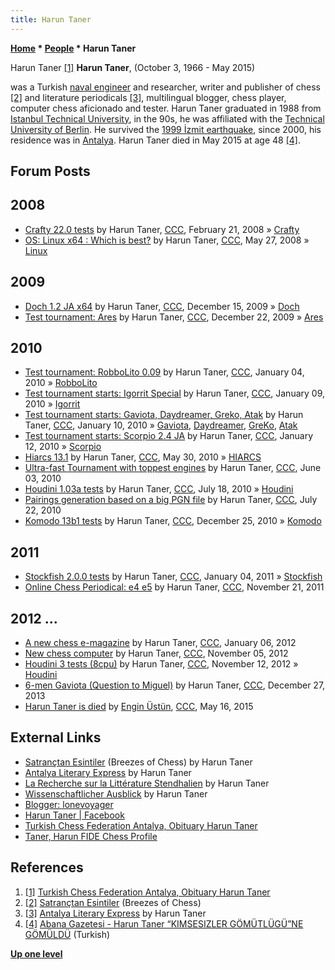 ```yaml
---
title: Harun Taner
---
```

**[Home](Home "Home") * [People](People "People") * Harun Taner**

[](http://antalya.tsf.org.tr/duyurular/377-vefat) Harun Taner <a id="cite-note-1" href="#cite-ref-1">[1]</a>
**Harun Taner**, (October 3, 1966 - May 2015)

was a Turkish [naval engineer](https://en.wikipedia.org/wiki/Naval_architecture) and researcher,
writer and publisher of chess <a id="cite-note-2" href="#cite-ref-2">[2]</a>
and literature periodicals <a id="cite-note-3" href="#cite-ref-3">[3]</a>,
multilingual blogger, chess player, computer chess aficionado and tester.
Harun Taner graduated in 1988 from [Istanbul Technical University](https://en.wikipedia.org/wiki/Istanbul_Technical_University),
in the 90s, he was affiliated with the [Technical University of Berlin](https://en.wikipedia.org/wiki/Technical_University_of_Berlin).
He survived the [1999 İzmit earthquake](https://en.wikipedia.org/wiki/1999_%C4%B0zmit_earthquake), since 2000,
his residence was in [Antalya](https://en.wikipedia.org/wiki/Antalya). Harun Taner died in May 2015 at age 48 <a id="cite-note-4" href="#cite-ref-4">[4]</a>.

## Forum Posts

## 2008

- [Crafty 22.0 tests](http://www.talkchess.com/forum/viewtopic.php?t=19757) by Harun Taner, [CCC](CCC "CCC"), February 21, 2008 » [Crafty](Crafty "Crafty")
- [OS: Linux x64 : Which is best?](http://www.talkchess.com/forum/viewtopic.php?t=21395) by Harun Taner, [CCC](CCC "CCC"), May 27, 2008 » [Linux](Linux "Linux")

## 2009

- [Doch 1.2 JA x64](http://www.talkchess.com/forum/viewtopic.php?t=31091) by Harun Taner, [CCC](CCC "CCC"), December 15, 2009 » [Doch](Doch "Doch")
- [Test tournament: Ares](http://www.talkchess.com/forum/viewtopic.php?t=31196) by Harun Taner, [CCC](CCC "CCC"), December 22, 2009 » [Ares](Ares_US "Ares US")

## 2010

- [Test tournament: RobboLito 0.09](http://www.talkchess.com/forum/viewtopic.php?t=31462) by Harun Taner, [CCC](CCC "CCC"), January 04, 2010 » [RobboLito](RobboLito "RobboLito")
- [Test tournament starts: Igorrit Special](http://www.talkchess.com/forum/viewtopic.php?t=31591) by Harun Taner, [CCC](CCC "CCC"), January 09, 2010 » [Igorrit](Igorrit "Igorrit")
- [Test tournament starts: Gaviota, Daydreamer, Greko, Atak](http://www.talkchess.com/forum/viewtopic.php?t=31606) by Harun Taner, [CCC](CCC "CCC"), January 10, 2010 » [Gaviota](Gaviota "Gaviota"), [Daydreamer](Daydreamer "Daydreamer"), [GreKo](GreKo "GreKo"), [Atak](Atak "Atak")
- [Test tournament starts: Scorpio 2.4 JA](http://www.talkchess.com/forum/viewtopic.php?t=31651) by Harun Taner, [CCC](CCC "CCC"), January 12, 2010 » [Scorpio](Scorpio "Scorpio")
- [Hiarcs 13.1](http://www.talkchess.com/forum/viewtopic.php?t=34613) by Harun Taner, [CCC](CCC "CCC"), May 30, 2010 » [HIARCS](HIARCS "HIARCS")
- [Ultra-fast Tournament with toppest engines](http://www.talkchess.com/forum/viewtopic.php?t=34682) by Harun Taner, [CCC](CCC "CCC"), June 03, 2010
- [Houdini 1.03a tests](http://www.talkchess.com/forum/viewtopic.php?t=35497) by Harun Taner, [CCC](CCC "CCC"), July 18, 2010 » [Houdini](Houdini "Houdini")
- [Pairings generation based on a big PGN file](http://www.talkchess.com/forum/viewtopic.php?t=35537) by Harun Taner, [CCC](CCC "CCC"), July 22, 2010
- [Komodo 13b1 tests](http://www.talkchess.com/forum/viewtopic.php?t=37287) by Harun Taner, [CCC](CCC "CCC"), December 25, 2010 » [Komodo](Komodo "Komodo")

## 2011

- [Stockfish 2.0.0 tests](http://www.talkchess.com/forum/viewtopic.php?t=37450) by Harun Taner, [CCC](CCC "CCC"), January 04, 2011 » [Stockfish](Stockfish "Stockfish")
- [Online Chess Periodical: e4 e5](http://www.talkchess.com/forum/viewtopic.php?t=41161) by Harun Taner, [CCC](CCC "CCC"), November 21, 2011

## 2012 ...

- [A new chess e-magazine](http://www.talkchess.com/forum/viewtopic.php?t=41825) by Harun Taner, [CCC](CCC "CCC"), January 06, 2012
- [New chess computer](http://www.talkchess.com/forum/viewtopic.php?t=45863) by Harun Taner, [CCC](CCC "CCC"), November 05, 2012
- [Houdini 3 tests (8cpu)](http://www.talkchess.com/forum/viewtopic.php?t=45961) by Harun Taner, [CCC](CCC "CCC"), November 12, 2012 » [Houdini](Houdini "Houdini")
- [6-men Gaviota (Question to Miguel)](http://www.talkchess.com/forum/viewtopic.php?t=50652) by Harun Taner, [CCC](CCC "CCC"), December 27, 2013
- [Harun Taner is died](http://www.talkchess.com/forum/viewtopic.php?t=56380) by [Engin Üstün](Engin_%C3%9Cst%C3%BCn "Engin Üstün"), [CCC](CCC "CCC"), May 16, 2015

## External Links

- [Satrançtan Esintiler](http://satranctanesintiler.blogspot.com/) (Breezes of Chess) by Harun Taner
- [Antalya Literary Express](http://antalyaliteraryexpress.blogspot.com/) by Harun Taner
- [La Recherche sur la Littérature Stendhalien](http://recherchesurlalitteraturestendhalien.blogspot.com/) by Harun Taner
- [Wissenschaftlicher Ausblick](http://wissenschaftlicherausblick.blogspot.com/) by Harun Taner
- [Blogger: lonevoyager](https://www.blogger.com/profile/07234260450043461867)
- [Harun Taner | Facebook](https://www.facebook.com/harun.taner.7?fref=nf)
- [Turkish Chess Federation Antalya, Obituary Harun Taner](http://antalya.tsf.org.tr/duyurular/377-vefat)
- [Taner, Harun FIDE Chess Profile](http://ratings.fide.com/card.phtml?event=6340229)

## References

1. <a id="cite-ref-1" href="#cite-note-1">[1]</a> [Turkish Chess Federation Antalya, Obituary Harun Taner](http://antalya.tsf.org.tr/duyurular/377-vefat)
1. <a id="cite-ref-2" href="#cite-note-2">[2]</a> [Satrançtan Esintiler](http://satranctanesintiler.blogspot.com/) (Breezes of Chess)
1. <a id="cite-ref-3" href="#cite-note-3">[3]</a> [Antalya Literary Express](http://antalyaliteraryexpress.blogspot.com/) by Harun Taner
1. <a id="cite-ref-4" href="#cite-note-4">[4]</a> [Abana Gazetesi - Harun Taner “KIMSESIZLER GÖMÜTLÜGÜ”NE GÖMÜLDÜ](http://www.abanagazetesi.net/haber-2417-center-harun-taner--center---center--font-colorblue-kimsesizler-gomutlugune-gomuldu--font----center.html) (Turkish)

**[Up one level](People "People")**

